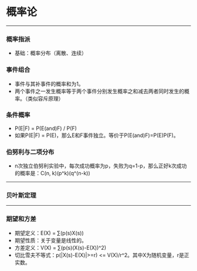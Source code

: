 # 概率论

----
### 概率指派
* 基础：概率分布（离散、连续）

### 事件组合
* 事件与其补事件的概率和为1。
* 两个事件之一发生概率等于两个事件分别发生概率之和减去两者同时发生的概率。（类似容斥原理）

### 条件概率
* P(E|F) = P(E(and)F) / P(F)
* 如果P(E|F) = P(E)，那么E和F事件独立。等价于P(E(and)F)=P(E)P(F)。

### 伯努利与二项分布
* n次独立伯努利实验中，每次成功概率为p，失败为q=1-p，那么正好k次成功的概率是：C(n, k)(p^k)(q^(n-k))

----
### 贝叶斯定理


----
### 期望和方差
* 期望定义：E(X) = ∑(p(s)X(s))
* 期望性质：关于变量是线性的。
* 方差定义：V(X) = ∑(p(s)(X(s)-E(X))^2)
* 切比雪夫不等式：p(|X(s)-E(X)|>=r) <= V(X)/r^2。其中X为随机变量，r是正实数。
